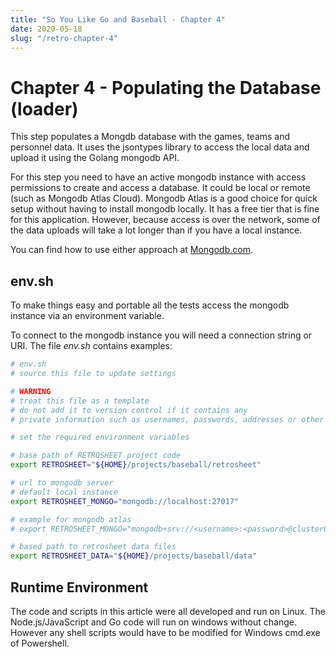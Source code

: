 ```yaml
---
title: "So You Like Go and Baseball - Chapter 4"
date: 2020-05-18
slug: "/retro-chapter-4"
---
```


# Chapter 4 - Populating the Database (loader)

This step populates a Mongdb database with the games, teams and personnel data. It uses the jsontypes library to access the local data and upload it using the Golang mongodb API.

For this step you need to have an active mongodb instance with access permissions to create and access a database.
It could be local or remote (such as Mongodb Atlas Cloud). Mongodb Atlas is a good choice for quick setup without having to install mongodb locally. It has a free tier that is fine for this application. However, because access is over the network, some of the data uploads will take a lot longer than if you have a local instance.

You can find how to use either approach at [Mongodb.com](mongodb.com).

## env.sh

To make things easy and portable all the tests access the mongodb instance via an environment variable.

To connect to the mongodb instance you will need a connection string or URI. The file _env.sh_ contains examples:

```bash
# env.sh
# source this file to update settings

# WARNING
# treat this file as a template
# do not add it to version control if it contains any
# private information such as usernames, passwords, addresses or other authentication data

# set the required environment variables

# base path of RETROSHEET project code
export RETROSHEET="${HOME}/projects/baseball/retrosheet"

# url to mongodb server
# default local instance
export RETROSHEET_MONGO="mongodb://localhost:27017"

# example for mongodb atlas
# export RETROSHEET_MONGO="mongodb+srv://<username>:<password>@cluster0.<cluster id>.mongodb.net/<database name>?retryWrites=true&w=majority"

# based path to retrosheet data files
export RETROSHEET_DATA="${HOME}/projects/baseball/data"
```

## Runtime Environment

The code and scripts in this article were all developed and run on Linux. The Node.js/JavaScript and Go code will run on windows without change. However any shell scripts would have to be modified for Windows cmd.exe of Powershell.
